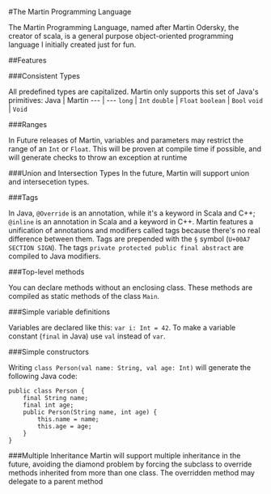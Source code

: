 #The Martin Programming Language

The Martin Programming Language, named after Martin Odersky, the creator of scala,
is a general purpose object-oriented programming language I initially created just for fun.

##Features

###Consistent Types

All predefined types are capitalized.
Martin only supports this set of Java's primitives:
Java | Martin
---  | ---
`long` | `Int`
`double` | `Float`
`boolean`  | `Bool`
`void` | `Void`

###Ranges

In Future releases of Martin, variables and parameters may restrict the range of an `Int` or `Float`. This will be proven at compile time if possible, and will generate checks to throw an exception at runtime

###Union and Intersection Types
In the future, Martin  will support union and intersecetion types.

###Tags

In Java, `@Override` is an annotation, while it's a keyword in Scala and C++; `@inline` is an annotation in Scala and a keyword in C++.
Martin features a unification of annotations and modifiers called tags because there's no real difference between them.
Tags are prepended with the `§` symbol (`U+00A7 SECTION SIGN`). The tags `private protected public final abstract` are compiled to Java modifiers.

###Top-level methods

You can declare methods without an enclosing class. These methods are compiled as static methods of the class `Main`.

###Simple variable definitions

Variables are declared like this: `var i: Int = 42`. To make a variable constant (`final` in Java) use `val` instead of `var`.

###Simple constructors

Writing `class Person(val name: String, val age: Int)` will generate the following Java code:
```
public class Person {
	final String name;
	final int age;
	public Person(String name, int age) {
		this.name = name;
		this.age = age;
	}
}
```

###Multiple Inheritance
Martin will support multiple inheritance in the future, avoiding the diamond problem by forcing the subclass to override methods inherited from more than one class. The overridden method may delegate to a parent method
